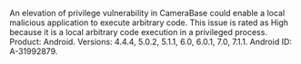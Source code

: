 An elevation of privilege vulnerability in CameraBase could enable a local malicious application to execute arbitrary code. This issue is rated as High because it is a local arbitrary code execution in a privileged process. Product: Android. Versions: 4.4.4, 5.0.2, 5.1.1, 6.0, 6.0.1, 7.0, 7.1.1. Android ID: A-31992879.